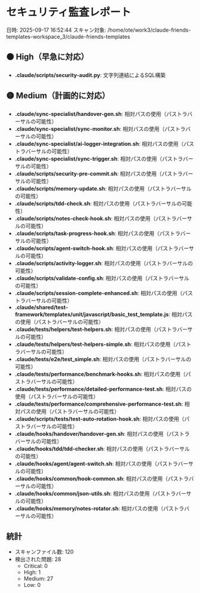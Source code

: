 # セキュリティ監査レポート

日時: 2025-09-17 16:52:44
スキャン対象: /home/ote/work3/claude-friends-templates-workspace_3/claude-friends-templates

## 🟠 High（早急に対応）
- **.claude/scripts/security-audit.py**: 文字列連結によるSQL構築

## 🟡 Medium（計画的に対応）
- **.claude/sync-specialist/handover-gen.sh**: 相対パスの使用（パストラバーサルの可能性）
- **.claude/sync-specialist/sync-monitor.sh**: 相対パスの使用（パストラバーサルの可能性）
- **.claude/sync-specialist/ai-logger-integration.sh**: 相対パスの使用（パストラバーサルの可能性）
- **.claude/sync-specialist/sync-trigger.sh**: 相対パスの使用（パストラバーサルの可能性）
- **.claude/scripts/security-pre-commit.sh**: 相対パスの使用（パストラバーサルの可能性）
- **.claude/scripts/memory-update.sh**: 相対パスの使用（パストラバーサルの可能性）
- **.claude/scripts/tdd-check.sh**: 相対パスの使用（パストラバーサルの可能性）
- **.claude/scripts/notes-check-hook.sh**: 相対パスの使用（パストラバーサルの可能性）
- **.claude/scripts/task-progress-hook.sh**: 相対パスの使用（パストラバーサルの可能性）
- **.claude/scripts/agent-switch-hook.sh**: 相対パスの使用（パストラバーサルの可能性）
- **.claude/scripts/activity-logger.sh**: 相対パスの使用（パストラバーサルの可能性）
- **.claude/scripts/validate-config.sh**: 相対パスの使用（パストラバーサルの可能性）
- **.claude/scripts/session-complete-enhanced.sh**: 相対パスの使用（パストラバーサルの可能性）
- **.claude/shared/test-framework/templates/unit/javascript/basic_test_template.js**: 相対パスの使用（パストラバーサルの可能性）
- **.claude/tests/helpers/test-helpers.sh**: 相対パスの使用（パストラバーサルの可能性）
- **.claude/tests/helpers/test-helpers-simple.sh**: 相対パスの使用（パストラバーサルの可能性）
- **.claude/tests/e2e/test_simple.sh**: 相対パスの使用（パストラバーサルの可能性）
- **.claude/tests/performance/benchmark-hooks.sh**: 相対パスの使用（パストラバーサルの可能性）
- **.claude/tests/performance/detailed-performance-test.sh**: 相対パスの使用（パストラバーサルの可能性）
- **.claude/tests/performance/comprehensive-performance-test.sh**: 相対パスの使用（パストラバーサルの可能性）
- **.claude/scripts/tests/test-auto-rotation-hook.sh**: 相対パスの使用（パストラバーサルの可能性）
- **.claude/hooks/handover/handover-gen.sh**: 相対パスの使用（パストラバーサルの可能性）
- **.claude/hooks/tdd/tdd-checker.sh**: 相対パスの使用（パストラバーサルの可能性）
- **.claude/hooks/agent/agent-switch.sh**: 相対パスの使用（パストラバーサルの可能性）
- **.claude/hooks/common/hook-common.sh**: 相対パスの使用（パストラバーサルの可能性）
- **.claude/hooks/common/json-utils.sh**: 相対パスの使用（パストラバーサルの可能性）
- **.claude/hooks/memory/notes-rotator.sh**: 相対パスの使用（パストラバーサルの可能性）

## 統計
- スキャンファイル数: 120
- 検出された問題: 28
  - Critical: 0
  - High: 1
  - Medium: 27
  - Low: 0
